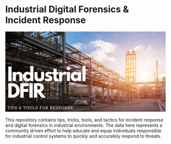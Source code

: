# Industrial Digital Forensics & Incident Response
![Industrial DFIR Header](images/Industrial_DFIR.png)

This repository contains tips, tricks, tools, and tactics for incident response and digital forensics in industrial environments. The data here represents a community driven effort to help educate and equip individuals responsible for industrial control systems to quickly and accurately respond to threats.
